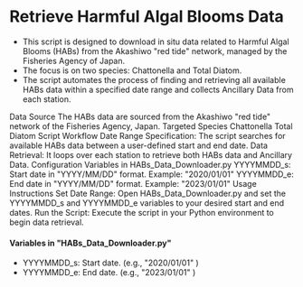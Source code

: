 # Retrieve Harmful Algal Blooms Data
- This script is designed to download in situ data related to Harmful Algal Blooms (HABs) from the Akashiwo "red tide" network, managed by the Fisheries Agency of Japan. 
- The focus is on two  species: Chattonella and Total Diatom. 
- The script automates the process of finding and retrieving all available HABs data within a specified date range and collects Ancillary Data from each station.

Data Source
The HABs data are sourced from the Akashiwo "red tide" network of the Fisheries Agency, Japan.
Targeted Species
Chattonella
Total Diatom
Script Workflow
Date Range Specification: The script searches for available HABs data between a user-defined start and end date.
Data Retrieval: It loops over each station to retrieve both HABs data and Ancillary Data.
Configuration Variables in HABs_Data_Downloader.py
YYYYMMDD_s: Start date in "YYYY/MM/DD" format. Example: "2020/01/01"
YYYYMMDD_e: End date in "YYYY/MM/DD" format. Example: "2023/01/01"
Usage Instructions
Set Date Range: Open HABs_Data_Downloader.py and set the YYYYMMDD_s and YYYYMMDD_e variables to your desired start and end dates.
Run the Script: Execute the script in your Python environment to begin data retrieval.


#### Variables in "HABs_Data_Downloader.py"
- YYYYMMDD_s: Start date. (e.g., "2020/01/01" )
- YYYYMMDD_e: End date.   (e.g., "2023/01/01" )
